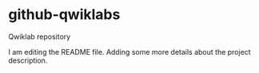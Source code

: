 # github-qwiklabs
Qwiklab repository

I am editing the README file. Adding some more details about the project description.
